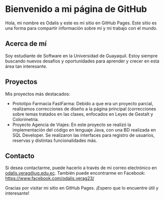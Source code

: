 # Bienvenido a mi página de GitHub



Hola, mi nombre es Odalis y este es mi sitio en GitHub Pages. Este sitio es una forma para compartir información sobre mí y mi trabajo con el mundo.



## Acerca de mí



Soy estudiante de Software en la Universidad de Guayaquil. Estoy siempre buscando nuevos desafíos y oportunidades para aprender y crecer en esta área tan interesante. 



## Proyectos



Mis proyectos más destacados:



- Prototipo Farmacia FastFarma: Debido a que era un proyecto parcial, realizamos correcciones de diseño a la página principal (correcciones sobre temas tratados en las clases, enfocados en Leyes de Gestalt y Colorimetría.
- Proyecto Agencia de Viajes: En este proyecto se realizó la implementación del código en lenguaje Java, con una BD realizada en SQL Developer. Se realizaron las interfaces para registro de usuarios, reservas y distintas funcionalidades más. 


## Contacto



Si desea contactarme, puede hacerlo a través de mi correo electrónico en odalis.verag@ug.edu.ec. También puede encontrarme en 
Facebook: https://www.facebook.com/odalis.verag23/

Gracias por visitar mi sitio en GitHub Pages. ¡Espero que lo encuentre útil y interesante!
